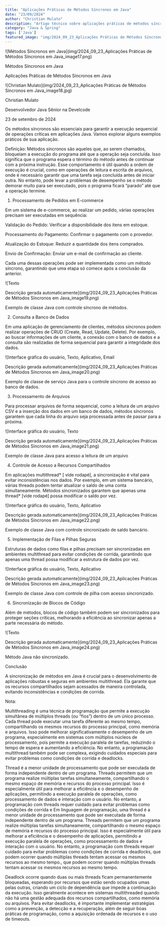 ```yaml
---
title: "Aplicações Práticas de Métodos Síncronos em Java"
date: "23/09/2024"
author: "Christian Mulato"
description: "Artigo técnico sobre aplicações práticas de métodos síncronos em java"
category: "Java & Spring"
tags: ['Java']
featured_image: "img/2024_09_23_Aplicações Práticas de Métodos Síncronos em Java_featured.jpg"
---
```


![Métodos Síncronos em Java](img/2024_09_23_Aplicações Práticas de Métodos Síncronos em Java_image17.png)

Métodos Síncronos em Java

Aplicações Práticas de Métodos Síncronos em Java

![Christian Mulato](img/2024_09_23_Aplicações Práticas de Métodos Síncronos em Java_image18.jpg)

Christian Mulato

Desenvolvedor Java Sênior na Develcode

23 de setembro de 2024

Os métodos síncronos são essenciais para garantir a execução sequencial de operações críticas em aplicações Java. Vamos explorar alguns exemplos práticos de sua aplicação.

Definição: Métodos síncronos são aqueles que, ao serem chamados, bloqueiam a execução do programa até que a operação seja concluída. Isso significa que o programa espera o término do método antes de continuar com a próxima instrução. Esse comportamento é útil quando a ordem de execução é crucial, como em operações de leitura e escrita de arquivos, onde é necessário garantir que uma tarefa seja concluída antes de iniciar outra. No entanto, pode levar a problemas de desempenho se o método demorar muito para ser executado, pois o programa ficará “parado” até que a operação termine.

1. Processamento de Pedidos em E-commerce

Em um sistema de e-commerce, ao realizar um pedido, várias operações precisam ser executadas em sequência:

Validação do Pedido: Verificar a disponibilidade dos itens em estoque.

Processamento do Pagamento: Confirmar o pagamento com o provedor.

Atualização do Estoque: Reduzir a quantidade dos itens comprados.

Envio de Confirmação: Enviar um e-mail de confirmação ao cliente.

Cada uma dessas operações pode ser implementada como um método síncrono, garantindo que uma etapa só comece após a conclusão da anterior.

![Texto

Descrição gerada automaticamente](img/2024_09_23_Aplicações Práticas de Métodos Síncronos em Java_image19.png)

Exemplo de classe Java com controle síncrono de métodos.

2. Consulta a Banco de Dados

Em uma aplicação de gerenciamento de clientes, métodos síncronos podem realizar operações de CRUD (Create, Read, Update, Delete). Por exemplo, ao buscar informações de um cliente, a conexão com o banco de dados e a consulta são realizadas de forma sequencial para garantir a integridade dos dados.

![Interface gráfica do usuário, Texto, Aplicativo, Email

Descrição gerada automaticamente](img/2024_09_23_Aplicações Práticas de Métodos Síncronos em Java_image20.png)

Exemplo de classe de serviço Java para u controle síncrono de acesso ao banco de dados.

3. Processamento de Arquivos

Para processar arquivos de forma sequencial, como a leitura de um arquivo CSV e a inserção dos dados em um banco de dados, métodos síncronos garantem que cada linha do arquivo seja processada antes de passar para a próxima.

![Interface gráfica do usuário, Texto

Descrição gerada automaticamente](img/2024_09_23_Aplicações Práticas de Métodos Síncronos em Java_image21.png)

Exemplo de classe Java para acesso a leitura de um arquivo

4. Controle de Acesso a Recursos Compartilhados

Em aplicações multithread* [ vide rodapé], a sincronização é vital para evitar inconsistências nos dados. Por exemplo, em um sistema bancário, várias threads podem tentar atualizar o saldo de uma conta simultaneamente. Métodos sincronizados garantem que apenas uma thread* [vide rodapé] possa modificar o saldo por vez.

![Interface gráfica do usuário, Texto, Aplicativo

Descrição gerada automaticamente](img/2024_09_23_Aplicações Práticas de Métodos Síncronos em Java_image22.png)

Exemplo de classe Java com controle sincronizado de saldo bancário.

5. Implementação de Filas e Pilhas Seguras

Estruturas de dados como filas e pilhas precisam ser sincronizadas em ambientes multithread para evitar condições de corrida, garantindo que apenas uma thread possa modificar a estrutura de dados por vez.

![Interface gráfica do usuário, Texto, Aplicativo

Descrição gerada automaticamente](img/2024_09_23_Aplicações Práticas de Métodos Síncronos em Java_image23.png)

Exemplo de classe Java com controle de pilha com acesso sincronizado.

6. Sincronização de Blocos de Código

Além de métodos, blocos de código também podem ser sincronizados para proteger seções críticas, melhorando a eficiência ao sincronizar apenas a parte necessária do método.

![Texto

Descrição gerada automaticamente](img/2024_09_23_Aplicações Práticas de Métodos Síncronos em Java_image24.png)

Método Java não sincronizado.

Conclusão

A sincronização de métodos em Java é crucial para o desenvolvimento de aplicações robustas e seguras em ambientes multithread. Ela garante que os recursos compartilhados sejam acessados de maneira controlada, evitando inconsistências e condições de corrida.

Nota:

Multithreading é uma técnica de programação que permite a execução simultânea de múltiplos threads (ou “fios”) dentro de um único processo. Cada thread pode executar uma tarefa diferente ao mesmo tempo, compartilhando os mesmos recursos do processo principal, como memória e arquivos. Isso pode melhorar significativamente o desempenho de um programa, especialmente em sistemas com múltiplos núcleos de processamento, pois permite a execução paralela de tarefas, reduzindo o tempo de espera e aumentando a eficiência. No entanto, a programação multithread também pode ser complexa, exigindo cuidados especiais para evitar problemas como condições de corrida e deadlocks.

Thread é a menor unidade de processamento que pode ser executada de forma independente dentro de um programa. Threads permitem que um programa realize múltiplas tarefas simultaneamente, compartilhando o mesmo espaço de memória e recursos do processo principal. Isso é especialmente útil para melhorar a eficiência e o desempenho de aplicações, permitindo a execução paralela de operações, como processamento de dados e interação com o usuário. No entanto, a programação com threads requer cuidado para evitar problemas como condições de corrida e Em linguagem de programação, uma thread é a menor unidade de processamento que pode ser executada de forma independente dentro de um programa. Threads permitem que um programa realize múltiplas tarefas simultaneamente, compartilhando o mesmo espaço de memória e recursos do processo principal. Isso é especialmente útil para melhorar a eficiência e o desempenho de aplicações, permitindo a execução paralela de operações, como processamento de dados e interação com o usuário. No entanto, a programação com threads requer cuidado para evitar problemas como condições de corrida e deadlocks, que podem ocorrer quando múltiplas threads tentam acessar os mesmos recursos ao mesmo tempo., que podem ocorrer quando múltiplas threads tentam acessar os mesmos recursos ao mesmo tempo.

Deadlock ocorre quando duas ou mais threads ficam permanentemente bloqueadas, esperando por recursos que estão sendo ocupados umas pelas outras, criando um ciclo de dependência que impede a continuação da execução. Isso geralmente acontece em sistemas multithreaded quando não há uma gestão adequada dos recursos compartilhados, como memória ou arquivos. Para evitar deadlocks, é importante implementar estratégias como a prevenção, a detecção e a recuperação, além de seguir boas práticas de programação, como a aquisição ordenada de recursos e o uso de timeouts.
